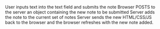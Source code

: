 User inputs text into the text field and submits the note
Browser POSTS to the server an object containing the new note to be submitted
Server adds the note to the current set of notes
Server sends the new HTML/CSS/JS back to the browser and the browser refreshes with the new note added.
